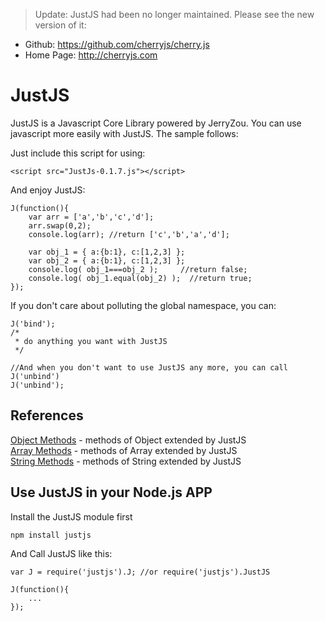 >Update: 
JustJS had been no longer maintained. Please see the new version of it:
- Github: https://github.com/cherryjs/cherry.js
- Home Page: http://cherryjs.com

JustJS
======

JustJS is a Javascript Core Library powered by JerryZou. You can use javascript more easily with JustJS. The sample follows:

Just include this script for using:

    <script src="JustJs-0.1.7.js"></script>

And enjoy JustJS:

    J(function(){
        var arr = ['a','b','c','d'];
        arr.swap(0,2);
        console.log(arr); //return ['c','b','a','d'];

        var obj_1 = { a:{b:1}, c:[1,2,3] };
        var obj_2 = { a:{b:1}, c:[1,2,3] };
        console.log( obj_1===obj_2 );     //return false;
        console.log( obj_1.equal(obj_2) );  //return true;
    });

If you don't care about polluting the global namespace, you can:

    J('bind');
    /*
     * do anything you want with JustJS
     */

    //And when you don't want to use JustJS any more, you can call J('unbind')
    J('unbind');

## References
[Object Methods](https://github.com/zry656565/JustJS/wiki/Object-Method) - methods of Object extended by JustJS <br/>
[Array Methods](https://github.com/zry656565/JustJS/wiki/Array-Method) - methods of Array extended by JustJS <br/>
[String Methods](https://github.com/zry656565/JustJS/wiki/String-Method) - methods of String extended by JustJS <br/>

## Use JustJS in your Node.js APP
Install the JustJS module first

    npm install justjs
    
And Call JustJS like this:

    var J = require('justjs').J; //or require('justjs').JustJS
    
    J(function(){
        ...
    });
